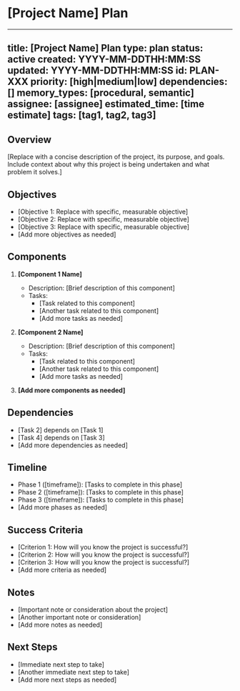 # [Project Name] Plan
---
title: [Project Name] Plan
type: plan
status: active
created: YYYY-MM-DDTHH:MM:SS
updated: YYYY-MM-DDTHH:MM:SS
id: PLAN-XXX
priority: [high|medium|low]
dependencies: []
memory_types: [procedural, semantic]
assignee: [assignee]
estimated_time: [time estimate]
tags: [tag1, tag2, tag3]
---

## Overview
[Replace with a concise description of the project, its purpose, and goals. Include context about why this project is being undertaken and what problem it solves.]

## Objectives
- [Objective 1: Replace with specific, measurable objective]
- [Objective 2: Replace with specific, measurable objective]
- [Objective 3: Replace with specific, measurable objective]
- [Add more objectives as needed]

## Components
1. **[Component 1 Name]**
   - Description: [Brief description of this component]
   - Tasks:
     - [Task related to this component]
     - [Another task related to this component]
     - [Add more tasks as needed]

2. **[Component 2 Name]**
   - Description: [Brief description of this component]
   - Tasks:
     - [Task related to this component]
     - [Another task related to this component]
     - [Add more tasks as needed]

3. **[Add more components as needed]**

## Dependencies
- [Task 2] depends on [Task 1]
- [Task 4] depends on [Task 3]
- [Add more dependencies as needed]

## Timeline
- Phase 1 ([timeframe]): [Tasks to complete in this phase]
- Phase 2 ([timeframe]): [Tasks to complete in this phase]
- Phase 3 ([timeframe]): [Tasks to complete in this phase]
- [Add more phases as needed]

## Success Criteria
- [Criterion 1: How will you know the project is successful?]
- [Criterion 2: How will you know the project is successful?]
- [Criterion 3: How will you know the project is successful?]
- [Add more criteria as needed]

## Notes
- [Important note or consideration about the project]
- [Another important note or consideration]
- [Add more notes as needed]

## Next Steps
- [Immediate next step to take]
- [Another immediate next step to take]
- [Add more next steps as needed] 